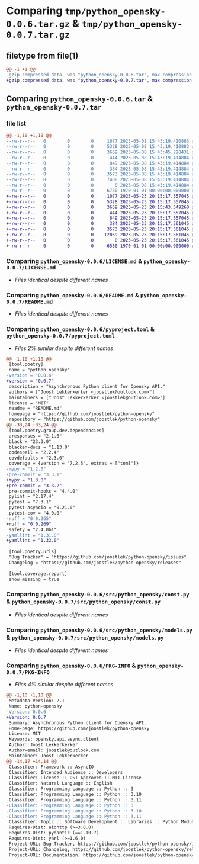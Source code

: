 # Comparing `tmp/python_opensky-0.0.6.tar.gz` & `tmp/python_opensky-0.0.7.tar.gz`

## filetype from file(1)

```diff
@@ -1 +1 @@
-gzip compressed data, was "python_opensky-0.0.6.tar", max compression
+gzip compressed data, was "python_opensky-0.0.7.tar", max compression
```

## Comparing `python_opensky-0.0.6.tar` & `python_opensky-0.0.7.tar`

### file list

```diff
@@ -1,10 +1,10 @@
--rw-r--r--   0        0        0     1077 2023-05-08 15:43:19.410883 python_opensky-0.0.6/LICENSE.md
--rw-r--r--   0        0        0     5328 2023-05-08 15:43:19.410883 python_opensky-0.0.6/README.md
--rw-r--r--   0        0        0     3659 2023-05-08 15:43:45.228431 python_opensky-0.0.6/pyproject.toml
--rw-r--r--   0        0        0      444 2023-05-08 15:43:19.414884 python_opensky-0.0.6/src/python_opensky/__init__.py
--rw-r--r--   0        0        0      849 2023-05-08 15:43:19.414884 python_opensky-0.0.6/src/python_opensky/const.py
--rw-r--r--   0        0        0      384 2023-05-08 15:43:19.414884 python_opensky-0.0.6/src/python_opensky/exceptions.py
--rw-r--r--   0        0        0     3573 2023-05-08 15:43:19.414884 python_opensky-0.0.6/src/python_opensky/models.py
--rw-r--r--   0        0        0     7400 2023-05-08 15:43:19.414884 python_opensky-0.0.6/src/python_opensky/opensky.py
--rw-r--r--   0        0        0        0 2023-05-08 15:43:19.414884 python_opensky-0.0.6/src/python_opensky/py.typed
--rw-r--r--   0        0        0     6730 1970-01-01 00:00:00.000000 python_opensky-0.0.6/PKG-INFO
+-rw-r--r--   0        0        0     1077 2023-05-23 20:15:17.557045 python_opensky-0.0.7/LICENSE.md
+-rw-r--r--   0        0        0     5328 2023-05-23 20:15:17.557045 python_opensky-0.0.7/README.md
+-rw-r--r--   0        0        0     3659 2023-05-23 20:15:43.549260 python_opensky-0.0.7/pyproject.toml
+-rw-r--r--   0        0        0      444 2023-05-23 20:15:17.557045 python_opensky-0.0.7/src/python_opensky/__init__.py
+-rw-r--r--   0        0        0      849 2023-05-23 20:15:17.557045 python_opensky-0.0.7/src/python_opensky/const.py
+-rw-r--r--   0        0        0      384 2023-05-23 20:15:17.561045 python_opensky-0.0.7/src/python_opensky/exceptions.py
+-rw-r--r--   0        0        0     3573 2023-05-23 20:15:17.561045 python_opensky-0.0.7/src/python_opensky/models.py
+-rw-r--r--   0        0        0    12059 2023-05-23 20:15:17.561045 python_opensky-0.0.7/src/python_opensky/opensky.py
+-rw-r--r--   0        0        0        0 2023-05-23 20:15:17.561045 python_opensky-0.0.7/src/python_opensky/py.typed
+-rw-r--r--   0        0        0     6580 1970-01-01 00:00:00.000000 python_opensky-0.0.7/PKG-INFO
```

### Comparing `python_opensky-0.0.6/LICENSE.md` & `python_opensky-0.0.7/LICENSE.md`

 * *Files identical despite different names*

### Comparing `python_opensky-0.0.6/README.md` & `python_opensky-0.0.7/README.md`

 * *Files identical despite different names*

### Comparing `python_opensky-0.0.6/pyproject.toml` & `python_opensky-0.0.7/pyproject.toml`

 * *Files 2% similar despite different names*

```diff
@@ -1,10 +1,10 @@
 [tool.poetry]
 name = "python_opensky"
-version = "0.0.6"
+version = "0.0.7"
 description = "Asynchronous Python client for Opensky API."
 authors = ["Joost Lekkerkerker <joostlek@outlook.com>"]
 maintainers = ["Joost Lekkerkerker <joostlek@outlook.com>"]
 license = "MIT"
 readme = "README.md"
 homepage = "https://github.com/joostlek/python-opensky"
 repository = "https://github.com/joostlek/python-opensky"
@@ -33,24 +33,24 @@
 [tool.poetry.group.dev.dependencies]
 aresponses = "2.1.6"
 black = "23.3.0"
 blacken-docs = "1.13.0"
 codespell = "2.2.4"
 covdefaults = "2.3.0"
 coverage = {version = "7.2.5", extras = ["toml"]}
-mypy = "1.2.0"
-pre-commit = "3.3.1"
+mypy = "1.3.0"
+pre-commit = "3.3.2"
 pre-commit-hooks = "4.4.0"
 pylint = "2.17.4"
 pytest = "7.3.1"
 pytest-asyncio = "0.21.0"
 pytest-cov = "4.0.0"
-ruff = "0.0.265"
+ruff = "0.0.269"
 safety = "2.4.0b1"
-yamllint = "1.31.0"
+yamllint = "1.32.0"
 
 [tool.poetry.urls]
 "Bug Tracker" = "https://github.com/joostlek/python-opensky/issues"
 Changelog = "https://github.com/joostlek/python-opensky/releases"
 
 [tool.coverage.report]
 show_missing = true
```

### Comparing `python_opensky-0.0.6/src/python_opensky/const.py` & `python_opensky-0.0.7/src/python_opensky/const.py`

 * *Files identical despite different names*

### Comparing `python_opensky-0.0.6/src/python_opensky/models.py` & `python_opensky-0.0.7/src/python_opensky/models.py`

 * *Files identical despite different names*

### Comparing `python_opensky-0.0.6/PKG-INFO` & `python_opensky-0.0.7/PKG-INFO`

 * *Files 4% similar despite different names*

```diff
@@ -1,10 +1,10 @@
 Metadata-Version: 2.1
 Name: python-opensky
-Version: 0.0.6
+Version: 0.0.7
 Summary: Asynchronous Python client for Opensky API.
 Home-page: https://github.com/joostlek/python-opensky
 License: MIT
 Keywords: opensky,api,async,client
 Author: Joost Lekkerkerker
 Author-email: joostlek@outlook.com
 Maintainer: Joost Lekkerkerker
@@ -14,17 +14,14 @@
 Classifier: Framework :: AsyncIO
 Classifier: Intended Audience :: Developers
 Classifier: License :: OSI Approved :: MIT License
 Classifier: Natural Language :: English
 Classifier: Programming Language :: Python :: 3
 Classifier: Programming Language :: Python :: 3.10
 Classifier: Programming Language :: Python :: 3.11
-Classifier: Programming Language :: Python :: 3
-Classifier: Programming Language :: Python :: 3.10
-Classifier: Programming Language :: Python :: 3.11
 Classifier: Topic :: Software Development :: Libraries :: Python Modules
 Requires-Dist: aiohttp (>=3.0.0)
 Requires-Dist: pydantic (==1.10.7)
 Requires-Dist: yarl (>=1.6.0)
 Project-URL: Bug Tracker, https://github.com/joostlek/python-opensky/issues
 Project-URL: Changelog, https://github.com/joostlek/python-opensky/releases
 Project-URL: Documentation, https://github.com/joostlek/python-opensky
```

